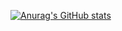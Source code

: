 [![Anurag's GitHub stats](https://github-readme-stats.vercel.app/api?username=athebyme)](https://github.com/anuraghazra/github-readme-stats)
